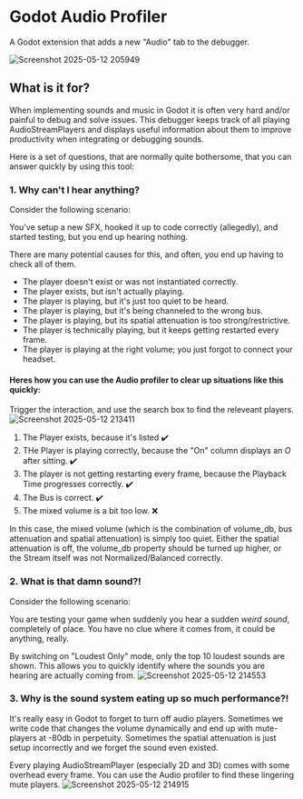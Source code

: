 # Godot Audio Profiler
A Godot extension that adds a new "Audio" tab to the debugger.

![Screenshot 2025-05-12 205949](https://github.com/user-attachments/assets/27336d8d-5943-4721-a4c6-afd1f5a197a7)

## What is it for?
When implementing sounds and music in Godot it is often very hard and/or painful to debug and solve issues.
This debugger keeps track of all playing AudioStreamPlayers and displays useful information about them to improve productivity when integrating or debugging sounds.

Here is a set of questions, that are normally quite bothersome, that you can answer quickly by using this tool:

### 1. Why can't I hear anything?
Consider the following scenario: 

You've setup a new SFX, hooked it up to code correctly (allegedly), and started testing, but you end up hearing nothing.

There are many potential causes for this, and often, you end up having to check all of them.
- The player doesn't exist or was not instantiated correctly.
- The player exists, but isn't actually playing.
- The player is playing, but it's just too quiet to be heard.
- The player is playing, but it's being channeled to the wrong bus.
- The player is playing, but its spatial attenuation is too strong/restrictive.
- The player is technically playing, but it keeps getting restarted every frame.
- The player is playing at the right volume; you just forgot to connect your headset.

#### Heres how you can use the Audio profiler to clear up situations like this quickly:
Trigger the interaction, and use the search box to find the releveant players. 
![Screenshot 2025-05-12 213411](https://github.com/user-attachments/assets/40c6e4ab-d6ee-4749-8c31-68725c8409f8)
1. The Player exists, because it's listed ✔️
2. THe Player is playing correctly, because the "On" column displays an *O* after sitting.  ✔️
3. The player is not getting restarting every frame, because the Playback Time progresses correctly. ✔️
4. The Bus is correct. ✔️
5. The mixed volume is a bit too low. ❌

In this case, the mixed volume (which is the combination of volume_db, bus attenuation and spatial attenuation) is simply too quiet. Either the spatial attenuation is off, the volume_db property should be turned up higher, or the Stream itself was not Normalized/Balanced correctly.


### 2. What is that damn sound?!
Consider the following scenario:

You are testing your game when suddenly you hear a sudden *weird sound*, completely of place. You have no clue where it comes from, it could be anything, really.

By switching on "Loudest Only" mode, only the top 10 loudest sounds are shown.
This allows you to quickly identify where the sounds you are hearing are actually coming from.
![Screenshot 2025-05-12 214553](https://github.com/user-attachments/assets/f099b86c-f904-429d-ad22-234b4f23e9e4)


### 3. Why is the sound system eating up so much performance?!
It's really easy in Godot to forget to turn off audio players.
Sometimes we write code that changes the volume dynamically and end up with mute-players at -80db in perpetuity.
Sometimes the spatial attenuation is just setup incorrectly and we forget the sound even existed.

Every playing AudioStreamPlayer (especially 2D and 3D) comes with some overhead every frame.
You can use the Audio profiler to find these lingering mute players.
![Screenshot 2025-05-12 214915](https://github.com/user-attachments/assets/767ca19d-2b3a-437e-a3f5-16aee45b8cda)


